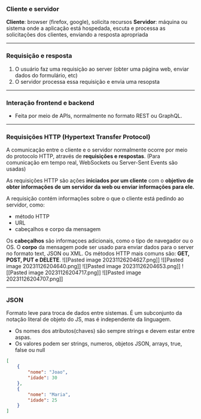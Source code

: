 ### Cliente e servidor
**Cliente**: browser (firefox, google), solicita recursos
**Servidor**: máquina ou sistema onde a aplicação está hospedada, escuta e processa as solicitações dos clientes, enviando a resposta apropriada
___
### Requisição e resposta
1. O usuário faz uma requisição ao server (obter uma página web, enviar dados do formulário, etc)
2. O servidor processa essa requisição e envia uma resopsta
___
### Interação frontend e backend
- Feita por meio de APIs, normalmente no formato REST ou GraphQL.
___
### Requisições HTTP (Hypertext Transfer Protocol)
A comunicação entre o cliente e o servidor normalmente ocorre por meio do protocolo HTTP, através de **requisições e respostas**. (Para comunicação em tempo real, WebSockets ou Server-Sent Events são usadas)

As requisições HTTP são ações **iniciados por um cliente** com o **objetivo de obter informações de um servidor da web ou enviar informações para ele.**

A requisição contém informações sobre o que o cliente está pedindo ao servidor, como:
- método HTTP
- URL
- cabeçalhos e corpo da mensagem

Os **cabeçalhos** são informaçoes adicionais, como o tipo de navegador ou o OS.
O **corpo** da mensagem pode ser usado para enviar dados para o server no formato text, JSON ou XML.
Os métodos HTTP mais comuns são: **GET, POST, PUT e DELETE**.
![[Pasted image 20231126204627.png]]
![[Pasted image 20231126204640.png]]
![[Pasted image 20231126204653.png]]
![[Pasted image 20231126204717.png]]
![[Pasted image 20231126204707.png]]

___
### JSON
Formato leve para troca de dados entre sistemas. É um subconjunto da notação literal de objeto do JS, mas é independente da linguagem.
- Os nomes dos atributos(chaves) são sempre strings e devem estar entre aspas.
- Os valores podem ser strings, numeros, objetos JSON, arrays, true, false ou null
```json
[
	{
		"nome": "Joao",
		"idade": 30
	},
	{
		"nome": "Maria",
		"idade": 25
	}
]
```